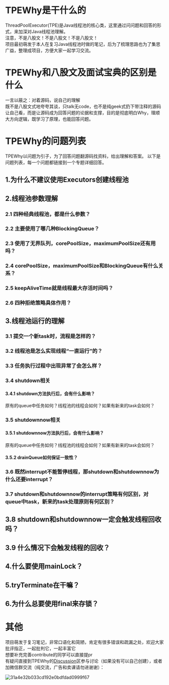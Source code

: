 # TPEWhy是干什么的
ThreadPoolExecutor(TPE)是Java线程池的核心类，这里通过问问题和回答的形式，来加深对Java线程池理解。  
注意，不是八股文！不是八股文！不是八股文！  
项目最初萌发于本人在复习Java线程池时做的笔记，后为了梳理思路也为了集思广益，整理成项目，方便大家一起学习交流。
# TPEWhy和八股文及面试宝典的区别是什么  
一言以蔽之：对着源码，说自己的理解  
既不是八股文式地夸夸其谈，只talk无code，也不是纯geek式扔下带注释的源码让自己看，而是让源码成为回答问题的论据和支撑，目的是彻底明白Why，理顺大方向逻辑，既学习了原理，也能回答问题。
# TPEWhy的问题列表
TPEWhy以问题为引子，为了回答问题翻源码找资料，给出理解和答案。
以下是问题列表，每一个问题都链接到一个专题详细回答。   
## 1.为什么不建议使用Executors创建线程池  
## 2.线程池参数理解  
### 2.1 四种经典线程池，都是什么参数？  
### 2.2 主要使用了哪几种BlockingQueue？  
### 2.3 使用了无界队列，corePoolSize，maximumPoolSize还有用吗？  
### 2.4 corePoolSize，maximumPoolSize和BlockingQueue有什么关系？  
### 2.5 keepAliveTime就是线程最大存活时间吗？  
### 2.6 四种拒绝策略具体作用？  
## 3.线程池运行的理解  
### 3.1 提交一个新task时，流程是怎样的？   
### 3.2 线程池是怎么实现线程“一直运行”的？  
### 3.3 任务执行过程中出现异常了会怎么样？  
### 3.4 shutdown相关  
#### 3.4.1 shutdown方法执行后，会有什么影响？  
原有的queue中任务如何？线程池的线程会如何？如果有新来的task会如何？  
### 3.5 shutdownnow相关  
#### 3.5.1 shutdownnow方法执行后，会有什么影响？  
原有的queue中任务如何？线程池的线程会如何？如果有新来的task会如何？  
#### 3.5.2 drainQueue如何保证一致性？  
### 3.6 既然interrupt不能暂停线程，那shutdown和shutdownnow为什么还要interrupt？  
### 3.7 shutdown和shutdownnow的interrupt策略有何区别，对queue中task，新来的task处理原则有何区别？  
## 3.8 shutdown和shutdownnow一定会触发线程回收吗？  
## 3.9 什么情况下会触发线程的回收？  
## 4.什么要使用mainLock？  
## 5.tryTerminate在干嘛？  
## 6.为什么总要使用final来存锁？

# 其他
项目萌发于复习笔记，非常口语化和简陋，肯定有很多错误和疏漏之处，欢迎大家批评指正，一起批判它，一起丰富它  
想要补充完善contribute的同学可以直接提pr  
有疑问直接到TPEWhy的[Discussion](https://github.com/CaptineNemo/TPEWhy/discussions)区参与讨论（如果没有可以自己创建），或者加微信群交流（纯交流，广告和卖课请勿进谢谢）：  

![31a4e32b033cd192e0bdfdad0999f67](https://user-images.githubusercontent.com/49831244/192768463-dce459b2-e142-4257-a1ad-79fb4e5d0c42.jpg)


